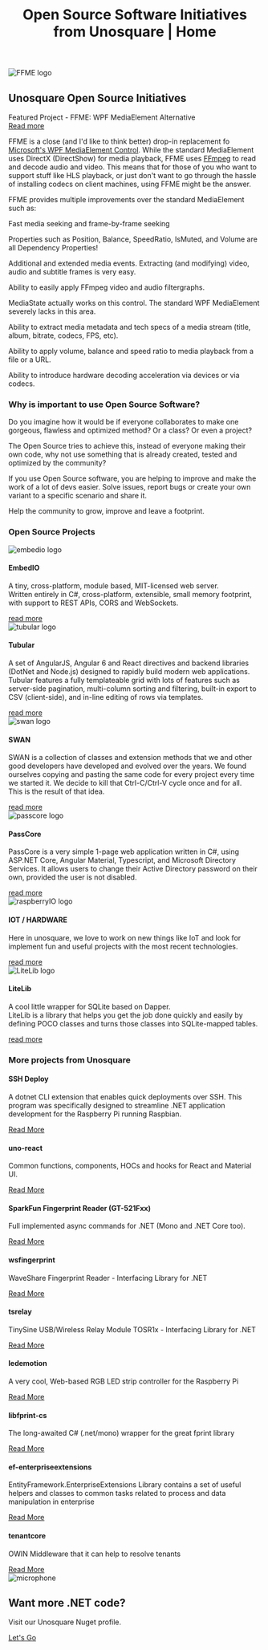 ﻿---
layout: default
title: "Open Source Software Initiatives from Unosquare | Home"
description: "Check Unosquare's Open Source Software Initiatives for several technologies"
---
<div class="container content-home">
    <div class="main-hero hero">
        <img src="/assets/ffmeplay2.png" alt="FFME logo" />
        <div class="hero-title title-black">
            <h2 class="text-uppercase">Unosquare Open Source Initiatives</h2>
            <div id="hero-label">Featured Project - FFME: WPF MediaElement Alternative</div>
            <a class="link-gray" href="https://unosquare.github.io/ffmediaelement/"> Read more
            </a>
        </div>
    </div>
    <div class="col-12 mt-5 p-0">
        <p>FFME is a close (and I'd like to think better) drop-in replacement fo
            <a target="_blank"
                href="https://msdn.microsoft.com/en-us/library/system.windows.controls.mediaelement(v=vs.110).aspx">Microsoft's
                WPF MediaElement Control</a>.
            While the standard MediaElement uses DirectX (DirectShow) for media playback, FFME uses
            <a target="_blank" href="http://ffmpeg.org/">FFmpeg</a> to read and decode audio and video. This
            means that
            for those of you who want to support
            stuff like HLS playback, or just don't want to go through the hassle of installing codecs
            on client machines, using FFME might be the answer.</p>
        <p>FFME provides multiple improvements over the standard MediaElement such as:</p>
        <div class="facts-four-columns">
            <div class="row">
                <div class="col-6 col-lg-3">
                    <p>Fast media seeking and frame-by-frame seeking</p>
                </div>
                <div class="col-6 col-lg-3">
                    <p>Properties such as Position, Balance, SpeedRatio, IsMuted, and Volume are all
                        Dependency Properties!</p>
                </div>
                <div class="col-6 col-lg-3">
                    <p>Additional and extended media events. Extracting (and modifying) video, audio
                        and
                        subtitle frames is very easy.</p>
                </div>
                <div class="col-6 col-lg-3">
                    <p>Ability to easily apply FFmpeg video and audio filtergraphs.</p>
                </div>
            </div>
            <div class="row">
                <div class="col-6 col-lg-3">
                    <p>MediaState actually works on this control. The standard WPF MediaElement
                        severely lacks
                        in this area.</p>
                </div>
                <div class="col-6 col-lg-3">
                    <p>Ability to extract media metadata and tech specs of a media stream (title,
                        album,
                        bitrate, codecs, FPS, etc).</p>
                </div>
                <div class="col-6 col-lg-3">
                    <p>Ability to apply volume, balance and speed ratio to media playback from a file
                        or a URL.</p>
                </div>
                <div class="col-6 col-lg-3">
                    <p>Ability to introduce hardware decoding acceleration via devices or via codecs.</p>
                </div>
            </div>
        </div>
    </div>
</div>
<div class="gray-section">
    <div class="container content-home">
        <h3 class="subtitle my-4">Why is important to use Open Source Software?​</h3>
        <div class="col-12 mt-5 p-0">
            <p>Do you imagine how it would be if everyone collaborates to make one gorgeous,
                flawless and optimized method? Or a class? Or even a project?</p>
            <p>The Open Source tries to achieve this, instead of everyone making their own code,
                why not use something that is already created, tested and optimized by the community?</p>
            <p>If you use Open Source software, you are helping to improve and make the work of
                a lot of devs easier. Solve issues, report bugs or create your own variant to a
                specific scenario and share it.</p>
            <p>Help the community to grow, improve and leave a footprint.</p>
        </div>
    </div>
</div>
<div class="container content-home">
    <h3 class="subtitle my-4">Open Source Projects</h3>
    <div class="row">
        <div class="col-12 col-lg-4 mb-4">
            <div class="card">
                <img alt="embedio logo" src="assets/embedio.png" class="logo p-5">
                <div class="card-body p-3">
                    <div class="card-head-xl">
                        <h4 class="text-uppercase">EmbedIO</h4>
                        <p class="author-date">
                            A tiny, cross-platform, module based, MIT-licensed web server. <br>
                            Written entirely in C#, cross-platform, extensible, small memory footprint,
                            with support to REST APIs, CORS and WebSockets.
                        </p>
                    </div>
                    <a href="/embedio.html" class="text-uppercase">read more</a>
                </div>
            </div>
        </div>
        <div class="col-12 col-lg-4 mb-4">
            <div class="card">
                <img alt="tubular logo" src="assets/tubular.png" class="logo p-5">
                <div class="card-body p-3">
                    <div class="card-head-xl">
                        <h4 class="text-uppercase">Tubular</h4>
                        <p class="author-date">
                            A set of AngularJS, Angular 6 and React directives and backend libraries
                            (DotNet
                            and
                            Node.js) designed to rapidly build modern web applications. <br>
                            Tubular features a fully templateable grid with lots of features such as
                            server-side
                            pagination,
                            multi-column sorting and filtering, built-in export to CSV (client-side), and
                            in-line
                            editing of
                            rows via templates.
                        </p>
                    </div>
                    <a href="/tubular.html" class="text-uppercase">read more</a>
                </div>
            </div>
        </div>
        <div class="col-12 col-lg-4 mb-4">
            <div class="card">
                <img alt="swan logo" src="assets/swan.png" class="logo p-5">
                <div class="card-body p-3">
                    <div class="card-head-xl">
                        <h4 class="text-uppercase">SWAN</h4>
                        <p class="author-date">
                            SWAN is a collection of classes and
                            extension
                            methods that
                            we and other good developers have developed and evolved over the years. We
                            found
                            ourselves copying
                            and pasting the same code for every project every time we started it. We decide
                            to
                            kill
                            that Ctrl-C/Ctrl-V
                            cycle once and for all. <br> This is the result of that idea.
                        </p>
                    </div>
                    <a href="/swan.html" class="text-uppercase">read more</a>
                </div>
            </div>
        </div>
        <div class="col-12 col-lg-4 mb-4">
            <div class="card">
                <img alt="passcore logo" src="assets/passcore.PNG" class="logo">
                <div class="card-body p-3">
                    <div class="card-head">
                        <h4 class="text-uppercase">PassCore</h4>
                        <p class="author-date">
                            PassCore is a very simple 1-page web application written in C#,
                            using ASP.NET Core, Angular Material, Typescript, and Microsoft
                            Directory Services. It allows users to change their
                            Active Directory password on their own, provided the user is not disabled.
                        </p>
                    </div>
                    <a href="https://github.com/unosquare/passcore" class="text-uppercase">read more</a>
                </div>
            </div>
        </div>
        <div class="col-12 col-lg-4 mb-4">
            <div class="card">
                <img alt="raspberryIO logo" src="/assets/raspberryio.png" class="logo">
                <div class="card-body p-3">
                    <div class="card-head">
                        <h4 class="text-uppercase">IOT / HARDWARE</h4>
                        <p class="author-date">
                            Here in unosquare, we love to work on new things like IoT and look for
                            implement fun and useful projects with the most recent technologies.
                        </p>
                    </div>
                    <a href="/iot.html" class="text-uppercase">read more</a>
                </div>
            </div>
        </div>
        <div class="col-12 col-lg-4 mb-4">
            <div class="card">
                <img alt="LiteLib logo" src="assets/litelib-logo.png" class="logo">
                <div class="card-body p-3">
                    <div class="card-head">
                        <h4 class="text-uppercase">LiteLib</h4>
                        <p class="author-date">
                            A cool little wrapper for SQLite based on Dapper. <br>
                            LiteLib is a library that helps you get the job done quickly and easily by
                            defining POCO classes and turns those classes into SQLite-mapped tables.
                        </p>
                    </div>
                    <a href="https://github.com/unosquare/litelib" class="text-uppercase">read more</a>
                </div>
            </div>
        </div>
    </div>
</div>
<div class="gray-section">
    <div class="container content-home pt-5">
        <h3 class="subtitle">More projects from Unosquare</h3>
        <div class="row">
            <div class="col-12 col-lg-4 mb-4">
                <div class="card">
                    <div class="card-body p-3">
                        <div class="card-head">
                            <h4 class="text-uppercase">SSH Deploy</h4>
                            <p class="author-date">
                                A dotnet CLI extension that enables quick deployments over SSH. This program
                                was specifically designed to streamline .NET application development for the
                                Raspberry Pi running Raspbian.
                            </p>
                        </div>
                        <div class="calltoaction calltoaction-sm d-flex justify-content-start m-0">
                            <a href="https://github.com/unosquare/sshdeploy" class="link-blue">
                                Read More
                            </a>
                        </div>
                    </div>
                </div>
            </div>
            <div class="col-12 col-lg-4 mb-4">
                <div class="card">
                    <div class="card-body p-3">
                        <div class="card-head">
                            <h4 class="text-uppercase">uno-react</h4>
                            <p class="author-date">
                                Common functions, components, HOCs and hooks for React and Material UI.
                            </p>
                        </div>
                        <div class="calltoaction calltoaction-sm d-flex justify-content-start m-0">
                            <a href="https://github.com/unosquare/uno-react" class="link-blue">
                                Read More
                            </a>
                        </div>
                    </div>
                </div>
            </div>
            <div class="col-12 col-lg-4 mb-4">
                <div class="card">
                    <div class="card-body p-3">
                        <div class="card-head">
                            <h4 class="text-uppercase">SparkFun Fingerprint Reader (GT-521Fxx)</h4>
                            <p class="author-date">
                                Full implemented async commands for .NET (Mono and .NET Core too).
                            </p>
                        </div>
                        <div class="calltoaction calltoaction-sm d-flex justify-content-start m-0">
                            <a href="https://github.com/unosquare/sparkfunfingerprint" class="link-blue">
                                Read More
                            </a>
                        </div>
                    </div>
                </div>
            </div>
            <div class="col-12 col-lg-4 mb-4">
                <div class="card">
                    <div class="card-body p-3">
                        <div class="card-head">
                            <h4 class="text-uppercase">wsfingerprint</h4>
                            <p class="author-date">
                                WaveShare Fingerprint Reader - Interfacing Library for .NET
                            </p>
                        </div>
                        <div class="calltoaction calltoaction-sm d-flex justify-content-start m-0">
                            <a href="https://github.com/unosquare/wsfingerprint" class="link-blue">
                                Read More
                            </a>
                        </div>
                    </div>
                </div>
            </div>
            <div class="col-12 col-lg-4 mb-4">
                <div class="card">
                    <div class="card-body p-3">
                        <div class="card-head">
                            <h4 class="text-uppercase">tsrelay</h4>
                            <p class="author-date">
                                TinySine USB/Wireless Relay Module TOSR1x - Interfacing Library for .NET
                            </p>
                        </div>
                        <div class="calltoaction calltoaction-sm d-flex justify-content-start m-0">
                            <a href="https://github.com/unosquare/tsrelay" class="link-blue">
                                Read More
                            </a>
                        </div>
                    </div>
                </div>
            </div>
            <div class="col-12 col-lg-4 mb-4">
                <div class="card">
                    <div class="card-body p-3">
                        <div class="card-head">
                            <h4 class="text-uppercase">ledemotion</h4>
                            <p class="author-date">
                                A very cool, Web-based RGB LED strip controller for the Raspberry Pi
                            </p>
                        </div>
                        <div class="calltoaction calltoaction-sm d-flex justify-content-start m-0">
                            <a href="https://github.com/unosquare/ledemotion" class="link-blue">
                                Read More
                            </a>
                        </div>
                    </div>
                </div>
            </div>
            <div class="col-12 col-lg-4 mb-4">
                <div class="card">
                    <div class="card-body p-3">
                        <div class="card-head">
                            <h4 class="text-uppercase">libfprint-cs</h4>
                            <p class="author-date">
                                The long-awaited C# (.net/mono) wrapper for the great fprint library
                            </p>
                        </div>
                        <div class="calltoaction calltoaction-sm d-flex justify-content-start m-0">
                            <a href="https://github.com/unosquare/libfprint-cs" class="link-blue">
                                Read More
                            </a>
                        </div>
                    </div>
                </div>
            </div>
            <div class="col-12 col-lg-4 mb-4">
                <div class="card">
                    <div class="card-body p-3">
                        <div class="card-head">
                            <h4 class="text-uppercase">ef-enterpriseextensions</h4>
                            <p class="author-date">
                                EntityFramework.EnterpriseExtensions Library contains a set of useful
                                helpers
                                and classes to common tasks
                                related to process and data manipulation in enterprise
                            </p>
                        </div>
                        <div class="calltoaction calltoaction-sm d-flex justify-content-start m-0">
                            <a href="https://github.com/unosquare/ef-enterpriseextensions" class="link-blue">
                                Read More
                            </a>
                        </div>
                    </div>
                </div>
            </div>
            <div class="col-12 col-lg-4 mb-4">
                <div class="card">
                    <div class="card-body p-3">
                        <div class="card-head">
                            <h4 class="text-uppercase">tenantcore</h4>
                            <p class="author-date">
                                OWIN Middleware that it can help to resolve tenants
                            </p>
                        </div>
                        <div class="calltoaction calltoaction-sm d-flex justify-content-start m-0">
                            <a href="https://github.com/unosquare/tenantcore" class="link-blue">
                                Read More
                            </a>
                        </div>
                    </div>
                </div>
            </div>
        </div>
    </div>
</div>
<div id="banner" class="container content-home my-4">
    <div class="container">
        <div class="call-to-action-banner row">
            <div class="col-3 col-lg-1 icon">
                <img src="assets/microphone.png" alt="microphone">
            </div>
            <div class="banner col-9 col-lg-9">
                <h2>Want more .NET code?</h2>
                <p>Visit our Unosquare Nuget profile.</p>
            </div>
            <div class="link col-12 col-lg-2">
                <a href="https://www.nuget.org/profiles/Unosquare" class="link-blue">Let's Go</a>
            </div>
        </div>
    </div>
</div>
